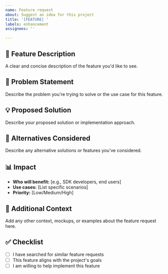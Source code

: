 ```yaml
---
name: Feature request
about: Suggest an idea for this project
title: '[FEATURE] '
labels: enhancement
assignees: ''

---
```


## 🚀 Feature Description
A clear and concise description of the feature you'd like to see.

## 🤔 Problem Statement
Describe the problem you're trying to solve or the use case for this feature.

## 💡 Proposed Solution
Describe your proposed solution or implementation approach.

## 🔄 Alternatives Considered
Describe any alternative solutions or features you've considered.

## 📊 Impact
- **Who will benefit:** [e.g., SDK developers, end users]
- **Use cases:** [List specific scenarios]
- **Priority:** [Low/Medium/High]

## 📝 Additional Context
Add any other context, mockups, or examples about the feature request here.

## ✅ Checklist
- [ ] I have searched for similar feature requests
- [ ] This feature aligns with the project's goals
- [ ] I am willing to help implement this feature